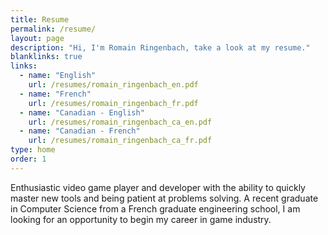 ```yaml
---
title: Resume
permalink: /resume/
layout: page
description: "Hi, I'm Romain Ringenbach, take a look at my resume."
blanklinks: true
links:
  - name: "English"
    url: /resumes/romain_ringenbach_en.pdf
  - name: "French"
    url: /resumes/romain_ringenbach_fr.pdf
  - name: "Canadian - English"
    url: /resumes/romain_ringenbach_ca_en.pdf
  - name: "Canadian - French"
    url: /resumes/romain_ringenbach_ca_fr.pdf
type: home
order: 1
---
```


Enthusiastic video game player and developer with the ability to quickly master new tools and being patient
at problems solving. A recent graduate in Computer Science from a French graduate engineering school, I am
looking for an opportunity to begin my career in game industry.
